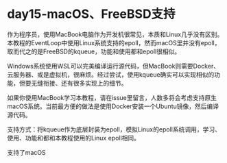 # day15-macOS、FreeBSD支持

作为程序员，使用MacBook电脑作为开发机很常见，本质和Linux几乎没有区别。本教程的EventLoop中使用Linux系统支持的epoll，然而macOS里并没有epoll，取而代之的是FreeBSD的kqueue，功能和使用都和epoll很相似。

Windows系统使用WSL可以完美编译运行源代码，但MacBook则需要Docker、云服务器、或是虚拟机，很麻烦。经过尝试，使用kqueue确实可以实现相似的功能，但要无缝衔接、还有很多实现上的细节。

如果你使用MacBook学习本教程，请在issue里留言，人数多将会考虑支持原生macOS系统。当前最方便的做法是使用Docker安装一个Ubuntu镜像，然后编译源代码。

支持方式：将kqueue作为底层封装为epoll，模拟Linux的epoll系统调用，学习、使用、功能和都和本教程使用的Linux epoll相同。


支持了macOS
